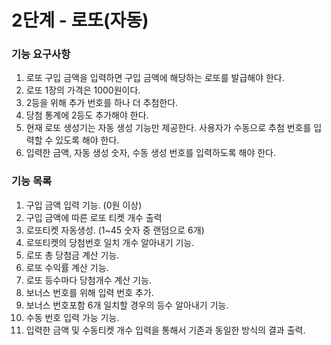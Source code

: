 # 2단계 - 로또(자동)

### 기능 요구사항

1. 로또 구입 금액을 입력하면 구입 금액에 해당하는 로또를 발급해야 한다.
2. 로또 1장의 가격은 1000원이다.
3. 2등을 위해 추가 번호를 하나 더 추첨한다.
4. 당첨 통계에 2등도 추가해야 한다.
5. 현재 로또 생성기는 자동 생성 기능만 제공한다. 사용자가 수동으로 추첨 번호를 입력할 수 있도록 해야 한다.
6. 입력한 금액, 자동 생성 숫자, 수동 생성 번호를 입력하도록 해야 한다.

### 기능 목록

1. 구입 금액 입력 기능. (0원 이상)
2. 구입 금액에 따른 로또 티켓 개수 출력
3. 로또티켓 자동생성. (1~45 숫자 중 랜덤으로 6개)
4. 로또티켓의 당첨번호 일치 개수 알아내기 기능.
5. 로또 총 당첨금 계산 기능.
6. 로또 수익률 계산 기능.
7. 로또 등수마다 당첨개수 계산 기능.
8. 보너스 번호를 위해 입력 번호 추가.
9. 보너스 번호포함 6개 일치할 경우의 등수 알아내기 기능.
10. 수동 번호 입력 가능 기능.
11. 입력한 금액 및 수동티켓 개수 입력을 통해서 기존과 동일한 방식의 결과 출력.
